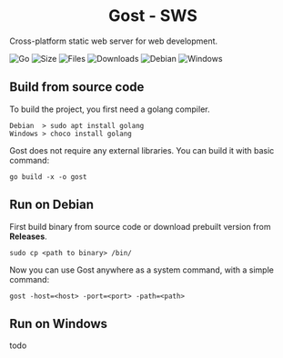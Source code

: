 <h1 align="center">Gost - SWS</h1>

Cross-platform static web server for web development. 

![Go](https://img.shields.io/badge/go-%2300ADD8.svg?style=flat&logo=go&logoColor=white)
![Size](https://img.shields.io/github/languages/code-size/s3gf4u17/gost)
![Files](https://img.shields.io/github/directory-file-count/s3gf4u17/gost)
![Downloads](https://img.shields.io/github/downloads/s3gf4u17/gost/total)
![Debian](https://img.shields.io/badge/Debian-D70A53?style=flat&logo=debian&logoColor=white)
![Windows](https://img.shields.io/badge/Windows-0078D6?style=flat&logo=windows&logoColor=white)

## Build from source code

To build the project, you first need a golang compiler.

    Debian  > sudo apt install golang
    Windows > choco install golang

Gost does not require any external libraries. You can build it with basic command:

    go build -x -o gost

## Run on Debian

First build binary from source code or download prebuilt version from **Releases**.

    sudo cp <path to binary> /bin/

Now you can use Gost anywhere as a system command, with a simple command:

    gost -host=<host> -port=<port> -path=<path>

## Run on Windows

todo